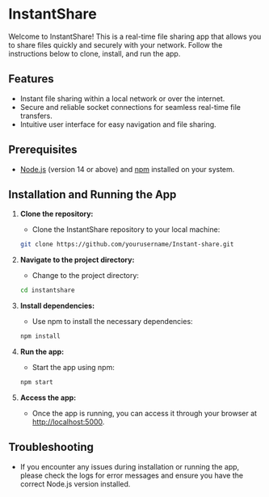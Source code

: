 # InstantShare

Welcome to InstantShare! This is a real-time file sharing app that allows you to share files quickly and securely with your network. Follow the instructions below to clone, install, and run the app.

## Features

- Instant file sharing within a local network or over the internet.
- Secure and reliable socket connections for seamless real-time file transfers.
- Intuitive user interface for easy navigation and file sharing.

## Prerequisites

- [Node.js](https://nodejs.org/) (version 14 or above) and [npm](https://www.npmjs.com/) installed on your system.

## Installation and Running the App

1. **Clone the repository:**
    - Clone the InstantShare repository to your local machine:
    ```bash
    git clone https://github.com/yourusername/Instant-share.git
    ```
    
2. **Navigate to the project directory:**
    - Change to the project directory:
    ```bash
    cd instantshare
    ```

3. **Install dependencies:**
    - Use npm to install the necessary dependencies:
    ```bash
    npm install
    ```

4. **Run the app:**
    - Start the app using npm:
    ```bash
    npm start
    ```

5. **Access the app:**
    - Once the app is running, you can access it through your browser at [http://localhost:5000](http://localhost:5000).

## Troubleshooting

- If you encounter any issues during installation or running the app, please check the logs for error messages and ensure you have the correct Node.js version installed.

